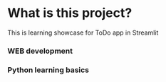 # What is this project?
This is learning showcase for ToDo app in Streamlit 
### WEB development
### Python learning basics
